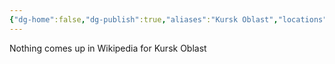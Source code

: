 ```yaml
---
{"dg-home":false,"dg-publish":true,"aliases":"Kursk Oblast","locations":"Kursk Oblast, Russia","tag":null,"date":null,"location":[51.6568453,36.4852695],"title":"Kursk Oblast, Central Federal District, Russia","permalink":"/maps/kursk-oblast-central-federal-district-russia/","dgHomeLink":true,"dgPassFrontmatter":true}
---
```



Nothing comes up in Wikipedia for Kursk Oblast
